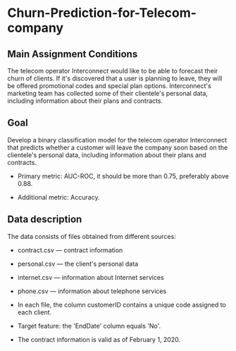 # Churn-Prediction-for-Telecom-company

##  Main Assignment Conditions
The telecom operator Interconnect would like to be able to forecast their churn of clients. 
If it's discovered that a user is planning to leave, they will be offered promotional codes and special plan options. 
Interconnect's marketing team has collected some of their clientele's personal data, including information about their plans and contracts.

## Goal
Develop a binary classification model for the telecom operator Interconnect that predicts whether a customer will leave the company soon based on the clientele's personal data, including information about their plans and contracts.

- Primary metric: AUC-ROC, it should be more than 0.75, preferably above 0.88.

- Additional metric: Accuracy.

## Data description
The data consists of files obtained from different sources:

- contract.csv — contract information
- personal.csv — the client's personal data
- internet.csv — information about Internet services
- phone.csv — information about telephone services
- In each file, the column customerID contains a unique code assigned to each client.

- Target feature: the 'EndDate' column equals 'No'.

- The contract information is valid as of February 1, 2020.
